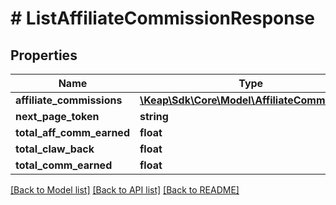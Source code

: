 # # ListAffiliateCommissionResponse

## Properties

Name | Type | Description | Notes
------------ | ------------- | ------------- | -------------
**affiliate_commissions** | [**\Keap\Sdk\Core\Model\AffiliateCommission[]**](AffiliateCommission.md) |  | [optional]
**next_page_token** | **string** |  | [optional]
**total_aff_comm_earned** | **float** |  | [optional]
**total_claw_back** | **float** |  | [optional]
**total_comm_earned** | **float** |  | [optional]

[[Back to Model list]](../../README.md#models) [[Back to API list]](../../README.md#endpoints) [[Back to README]](../../README.md)
